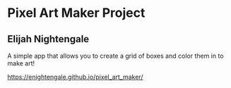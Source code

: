 # Pixel Art Maker Project

## Elijah Nightengale

A simple app that allows you to create a grid of boxes and color them in to make art!

https://enightengale.github.io/pixel_art_maker/
